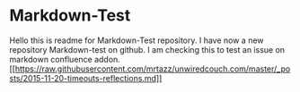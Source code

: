 # Markdown-Test
Hello this is readme for Markdown-Test repository. I have now a new repository Markdown-test on github. I am checking this to test an issue on markdown confluence addon.
[[https://raw.githubusercontent.com/mrtazz/unwiredcouch.com/master/_posts/2015-11-20-timeouts-reflections.md]]
